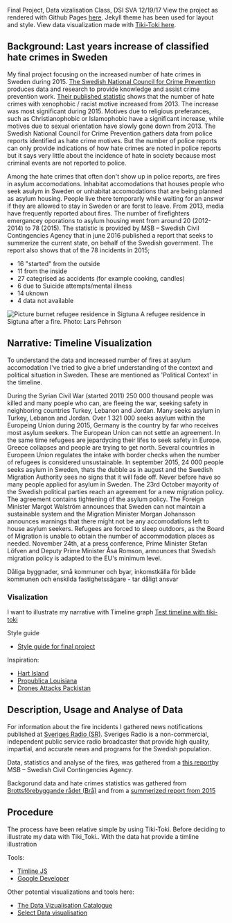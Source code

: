 Final Project,
Data vizalisation Class, DSI SVA
12/19/17
View the project as rendered with Github Pages [here](https://sofialauren.github.io/Final-Project/). Jekyll theme has been used for layout and style.
View data visualization made with [Tiki-Toki here](https://www.tiki-toki.com/timeline/entry/953280/Fires-in-Asylum-housing/).  
## Background: Last years increase of classified hate crimes in Sweden

My final project focusing on the increased number of hate crimes in Sweden during 2015. [The Swedish National Council for Crime Prevention](https://www.bra.se/bra-in-english/home/about-bra.html) produces data and research to provide knowledge and assist crime prevention work. [Their published statistic](https://www.bra.se/bra-in-english/home/crime-and-statistics/hate-crime.html) shows that the number of hate crimes with xenophobic / racist motive increased from 2013. The increase was most significant during 2015. Motives due to religious preferances, such as Christianophobic or Islamophobic have a significant increase, while motives due to sexual orientation have slowly gone down from 2013. The Swedish National Council for Crime Prevention gathers data from police reports identified as hate crime motives. But the number of police reports can only provide indications of how hate crimes are noted in police reports but it says very little about the incidence of hate in society because most criminal events are not reported to police. 

Among the hate crimes that often don't show up in police reports, are fires in asylum accomodations. Inhabitat accomodations that houses people who seek asulym in Sweden or unhabitat accomodations that are being planned as asylum housing. People live there temporarly while waiting for an answer if they are allowed to stay in Sweden or are forst to leave. From 2013, media have frequently reported about fires. The number of firefighters emergancey oporations to asylum housing went from around 20 (2012-2014) to 78 (2015). The statistic is provided by MSB – Swedish Civil Contingencies Agency that in june 2016 published a report that seeks to summerize the current state, on behalf of the Swedish government. The report also shows that of the 78 incidents in 2015;
* 16 "started" from the outside 
* 11 from the inside
* 27 categrised as accidents (for example cooking, candles)
* 6 due to Suicide attempts/mental illness 
* 14 uknown
* 4 data not available

![Picture burnet refugee residence in Sigtuna](https://i.imgur.com/cl1uJVR.jpg) A refugee residence in Sigtuna after a fire. Photo: Lars Pehrson

## Narrative: Timeline Visualization

To understand the data and increased number of fires at asylum accomodation I've tried to give a brief understanding of the context and political situation in Sweden. These are mentioned as 'Political Context' in the timeline. 

During the Syrian Civil War (started 2011) 250 000 thousand people was killed and many poeple who can, are fleeing the war, seeking safety in neighboring countries Turkey, Lebanon and Jordan. Many seeks asylum in Turkey, Lebanon and Jordan. Over 1 321 000 seeks asylum within the Europeing Union during 2015, Germany is the country by far who receives most asylum seekers. The European Union can not settle an agreement. In the same time refugees are jepardycing their lifes to seek safety in Europe. Greece collapses and people are trying to get north. Several countries in Europeen Union regulates the intake with border checks when the number of refugees is considered unsustainable. In september 2015, 24 000 people seeks asylum in Sweden, thats the dubble as in august and the Swedish Migration Authority sees no signs that it will fade off. Never before have so many people applied for asylum in Sweden. The 23rd October mayority of the Swedish political parties reach an agreement for a new migration policy. The agreement contains tightening of the asylum policy. The Foreign Minister Margot Walström announces that Sweden can not maintain a sustainable system and the Migration Minister Morgan Johansson announces warnings that there might not be any accomodations left to house asylum seekers. Refugees are forced to sleep outdoors, as the Board of Migration is unable to obtain the number of accommodation places as needed. November 24th, at a press conference, Prime Minister Stefan Löfven and Deputy Prime Minister Åsa Romson, announces that Swedish migration policy is adapted to the EU's minimum level.



Dåliga byggnader, små kommuner och byar, inkomstkälla för både kommunen och enskilda fastighetssägare - tar dåligt ansvar 

### Visalization
I want to illustrate my narrative with Timeline graph
[Test timeline with tiki-toki](https://www.tiki-toki.com/timeline/entry/953280/Fires-at-asylum-homes/)

Style guide
* [Style guide for final project](https://docs.google.com/presentation/d/1HL4apfugezWc4-l2O0Kdm9mZONv9z3Lseq1X8V0as9M/edit#slide=id.p)

Inspiration:
* [Hart Island](https://www.hartisland.net/burial_records/map)
* [Propublica Louisiana](http://projects.propublica.org/louisiana/)
* [Drones Attacks Packistan](http://drones.pitchinteractive.com/)

## Description, Usage and Analyse of Data

For information about the fire incidents I gathered news notifications published at [Sveriges Radio (SR)](http://sverigesradio.se/sida/artikel.aspx?programid=2438&artikel=5839007). Sveriges Radio is a non-commercial, independent public service radio broadcaster that provide high quality, impartial, and accurate news and programs for the Swedish population.

Data, statistics and analyse of the fires, was gathered from a [this report](https://www.msb.se/Upload/Kunskapsbank/Olycksundersokningar_ovrigt/Lagesbeskrivning_kring_brander_i_flyktingboenden_2012-2016.pdf)by MSB – Swedish Civil Contingencies Agency.

Backgorund data and hate crimes statistics was gathered from [Brottsförebyggande rådet (Brå)](https://www.bra.se/brott-och-statistik/statistiska-undersokningar/hatbrottsstatistik.html) and from a [summerized report from 2015](https://www.bra.se/download/18.3c6dfe1e15691e1603eb65e3/1474958157817/2016_15_Hatbrott_2015.pdf)

## Procedure 
The process have been relative simple by using Tiki-Toki. Before deciding to illustrate my data with Tiki_Toki.. With the data hat provide a timline illustration 

Tools:
* [Timline JS](https://timeline.knightlab.com/)
* [Google Developer](https://google-developers.appspot.com/chart/interactive/docs/gallery/timeline)

Other potential visualizations and tools here:
* [The Data Vizualisation Catalogue](https://datavizcatalogue.com/)
* [Select Data visualisation](http://selection.datavisualization.ch/)

